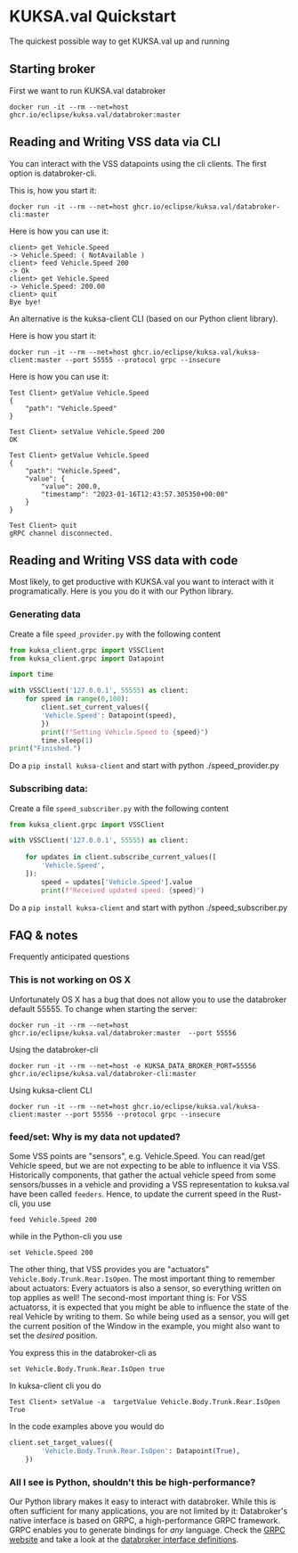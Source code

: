 # KUKSA.val Quickstart

The quickest possible way to get KUKSA.val up and running

## Starting broker
First we want to run KUKSA.val databroker

```
docker run -it --rm --net=host ghcr.io/eclipse/kuksa.val/databroker:master 
```


## Reading and Writing VSS data via CLI
You can interact with the VSS datapoints using the cli clients. The first option is databroker-cli.

This is, how you start it:

```
docker run -it --rm --net=host ghcr.io/eclipse/kuksa.val/databroker-cli:master       
```

Here is how you can use it:

```
client> get Vehicle.Speed 
-> Vehicle.Speed: ( NotAvailable )
client> feed Vehicle.Speed 200
-> Ok
client> get Vehicle.Speed 
-> Vehicle.Speed: 200.00
client> quit
Bye bye!

```

An alternative is the kuksa-client CLI (based on our Python client library).

Here is how you start it:

```
docker run -it --rm --net=host ghcr.io/eclipse/kuksa.val/kuksa-client:master --port 55555 --protocol grpc --insecure 
```

Here is how you can use it:


```
Test Client> getValue Vehicle.Speed
{
    "path": "Vehicle.Speed"
}

Test Client> setValue Vehicle.Speed 200
OK

Test Client> getValue Vehicle.Speed
{
    "path": "Vehicle.Speed",
    "value": {
        "value": 200.0,
        "timestamp": "2023-01-16T12:43:57.305350+00:00"
    }
}

Test Client> quit
gRPC channel disconnected.

```

## Reading and Writing VSS data with code

Most likely, to get productive with KUKSA.val you want to interact with it programatically. Here is you you do it with our Python library.

### Generating data
Create a file `speed_provider.py` with the following content

```python
from kuksa_client.grpc import VSSClient
from kuksa_client.grpc import Datapoint

import time

with VSSClient('127.0.0.1', 55555) as client:
    for speed in range(0,100):
        client.set_current_values({
        'Vehicle.Speed': Datapoint(speed),
        })
        print(f"Setting Vehicle.Speed to {speed}")
        time.sleep(1)
print("Finished.")
```

Do a `pip install kuksa-client` and start with
python ./speed_provider.py

### Subscribing data:
Create a file `speed_subscriber.py` with the following content

```python
from kuksa_client.grpc import VSSClient

with VSSClient('127.0.0.1', 55555) as client:
    
    for updates in client.subscribe_current_values([
        'Vehicle.Speed',
    ]):
        speed = updates['Vehicle.Speed'].value
        print(f"Received updated speed: {speed}")
```

Do a `pip install kuksa-client` and start with
python ./speed_subscriber.py


## FAQ & notes
Frequently anticipated questions

### This is not working on OS X
Unfortunately OS X has a bug that does not allow you to use the databroker default 55555. To change when starting the server:

```
docker run -it --rm --net=host ghcr.io/eclipse/kuksa.val/databroker:master  --port 55556
```

Using the databroker-cli

```
docker run -it --rm --net=host -e KUKSA_DATA_BROKER_PORT=55556 ghcr.io/eclipse/kuksa.val/databroker-cli:master                   
```

Using kuksa-client CLI
```
docker run -it --rm --net=host ghcr.io/eclipse/kuksa.val/kuksa-client:master --port 55556 --protocol grpc --insecure 
```

### feed/set: Why is my data not updated?
Some VSS points are "sensors", e.g. Vehicle.Speed. You can read/get Vehicle speed, but we are not expecting to be able to influence it via VSS.
Historically components, that gather the actual vehicle speed from some sensors/busses in a vehicle and providing a VSS  representation to kuksa.val have been called `feeders`. Hence, to update the current speed in the Rust-cli, you use

```
feed Vehicle.Speed 200
```

while in the Python-cli you use

```
set Vehicle.Speed 200
```

The other thing, that VSS provides you are "actuators" `Vehicle.Body.Trunk.Rear.IsOpen`. The most important thing to remember about actuators: Every actuators is also a sensor, so everything written on top applies as well!
The second-most important thing is: For VSS actuatorss, it is expected that you might be able to influence the state of the real Vehicle by writing to them. So while being used as a sensor, you will get the current position of the Window in the example, you might also want to set the _desired_ position.

You express this in the databroker-cli as

```
set Vehicle.Body.Trunk.Rear.IsOpen true
```

In kuksa-client cli you do

```
Test Client> setValue -a  targetValue Vehicle.Body.Trunk.Rear.IsOpen True
```

In the code examples above you would do

```python
client.set_target_values({
        'Vehicle.Body.Trunk.Rear.IsOpen': Datapoint(True),
    })
```


### All I see is Python, shouldn't this be high-performance?
Our Python library makes it easy to interact with databroker. While this is often sufficient for many applications, you are not limited by it: Databroker's native interface is based on GRPC, a high-performance GRPC framework. GRPC enables you to generate bindings for _any_ language. Check the [GRPC website](https://grpc.io) and take a look at the [databroker interface definitions](https://github.com/eclipse/kuksa.val/tree/master/proto/kuksa/val/v1).
